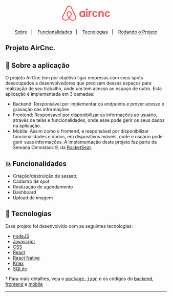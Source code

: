 <h1 align="center">
    <img alt="AirCnc Frontend" title="#delicinha" src="https://github.com/brigor7/airCnc/blob/master/logo.png" width="150px" />
</h1>

<p align="center">
  <a href="#rocket-sobre">Sobre</a>&nbsp;&nbsp;&nbsp;|&nbsp;&nbsp;&nbsp;
  <a href="#collision-funcionalidades">Funcionalidades</a>&nbsp;&nbsp;&nbsp;|&nbsp;&nbsp;&nbsp;
   <a href="#rocket-tecnologias">Tecnologias</a>&nbsp;&nbsp;&nbsp;|&nbsp;&nbsp;&nbsp;
  <a href="#zap-rodando-o-projeto">Rodando o Projeto</a>
</p>

<h2>
<strong>Projeto</strong> AirCnc.
</h2>

## 🚀 Sobre a aplicação

O projeto AirCnc tem por objetivo ligar empresas com seus spots desocupados a desenvolvedores que precisam desses espaços para realização de seu trabalho, onde um tem acesso ao espaço de outro.
Esta aplicação é implementada em 3 camadas:

- Backend: Responsável por implementar os endpoints e prover acesso e gravação das informações
- Frontend: Responsavel por disponibilizar as informações ao usuário, através de telas e funcionalidades, onde esse pode gerir os seus dados na aplicação.
- Mobile: Assim como o frontend, é responsável por disponibilizar funcionalidades e dados, em dispositivos móveis, onde o usuário pode gerir suas informações.
  A implementação deste projeto faz parte da Semana Omnistack 9, da [RocketSeat](https://rocketseat.com.br/).

## :collision: Funcionalidades

- Criação/destruição de sessao;
- Cadastro de spot
- Realização de agendamento
- Dashboard
- Upload de imagem

## :rocket: Tecnologias

Esse projeto foi desenvolvido com as seguintes tecnologias:

- [nodeJS](https://developer.mozilla.org/en-US/docs/Web/CSS/Reference)
- [Javascript](https://developer.mozilla.org/pt-BR/docs/Web/JavaScript)
- [CSS](https://developer.mozilla.org/en-US/docs/Web/CSS/Reference)
- [React](https://reactjs.org/)
- [React Native](https://reactnative.dev/)
- [Knex](http://knexjs.org/)
- [SQLite](https://www.sqlite.org/)

\* Para mais detalhes, veja o <kbd>[package.json](./package.json)</kbd> e os códigos do [backend](https://github.com/brigor7/airCnc/tree/master/backend), [frontend](https://github.com/brigor7/airCnc/tree/master/frontend) e [mobile](https://github.com/brigor7/airCnc/tree/master/mobile)

---
